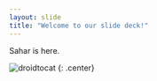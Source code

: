 ```yaml
---
layout: slide
title: "Welcome to our slide deck!"
---
```


Sahar is here.

![droidtocat](https://octodex.github.com/images/droidtocat.png)
{: .center}
